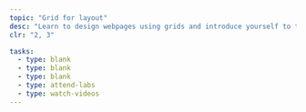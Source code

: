 ```yaml
---
topic: "Grid for layout"
desc: "Learn to design webpages using grids and introduce yourself to the CSS Grid layout engine."
clr: "2, 3"

tasks:
  - type: blank
  - type: blank
  - type: blank
  - type: attend-labs
  - type: watch-videos
---
```

